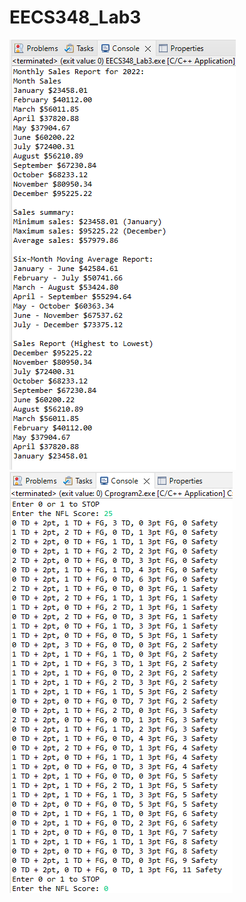 # EECS348_Lab3
![Screenshot of Program1](Program1_screenshot.png)
![Screenshot of Program2](Program2_screenshot.png)
